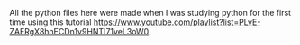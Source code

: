 All the python files here were made when I was studying python for the first time using this tutorial https://www.youtube.com/playlist?list=PLvE-ZAFRgX8hnECDn1v9HNTI71veL3oW0